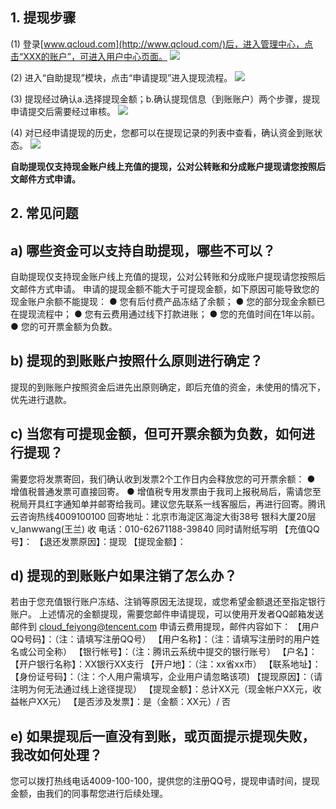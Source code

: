 ## 1.	提现步骤

(1) 登录[www.qcloud.com](http://www.qcloud.com/)后，进入管理中心，点击“XXX的账户”，可进入用户中心页面。
![](//qzonestyle.gtimg.cn/qzone/vas/opensns/res/img/zizhutixian-1.png)

(2) 进入“自助提现”模块，点击“申请提现”进入提现流程。
![](//qzonestyle.gtimg.cn/qzone/vas/opensns/res/img/zizhutixian-2.png)

(3) 提现经过确认a.选择提现金额；b.确认提现信息（到账账户）两个步骤，提现申请提交后需要经过审核。
![](//qzonestyle.gtimg.cn/qzone/vas/opensns/res/img/zizhutixian-3.png)

(4) 对已经申请提现的历史，您都可以在提现记录的列表中查看，确认资金到账状态。
![](//qzonestyle.gtimg.cn/qzone/vas/opensns/res/img/zizhutixian-4.png)

**自助提现仅支持现金账户线上充值的提现，公对公转账和分成账户提现请您按照后文邮件方式申请。**


## 2.	常见问题

## a)	哪些资金可以支持自助提现，哪些不可以？

自助提现仅支持现金账户线上充值的提现，公对公转账和分成账户提现请您按照后文邮件方式申请。
申请的提现金额不能大于可提现金额，如下原因可能导致您的现金账户余额不能提现：
●  您有后付费产品冻结了余额；
●  您的部分现金余额已在提现流程中；
●  您有云费用通过线下打款进账；
●  您的充值时间在1年以前。
●  您的可开票金额为负数。

## b)	提现的到账账户按照什么原则进行确定？

提现的到账账户按照资金后进先出原则确定，即后充值的资金，未使用的情况下，优先进行退款。

## c)	当您有可提现金额，但可开票余额为负数，如何进行提现？

需要您将发票寄回，我们确认收到发票2个工作日内会释放您的可开票余额：
●  增值税普通发票可直接回寄。
●  增值税专用发票由于我司上报税局后，需请您至税局开具红字通知单并邮寄给我司。建议您先联系一线客服后，再进行回寄。腾讯云咨询热线4009100100
回寄地址：北京市海淀区海淀大街38号 银科大厦20层 v_lanwwang(王兰) 收 
电话：010-62671188-39840
同时请附纸写明
【充值QQ号】：
【退还发票原因】：提现
【提现金额】：

## d)	提现的到账账户如果注销了怎么办？

若由于您充值银行账户冻结、注销等原因无法提现，或您希望金额退还至指定银行账户。
上述情况的金额提现，需要您邮件申请提现，可以使用开发者QQ邮箱发送邮件到 cloud_feiyong@tencent.com 申请云费用提现，邮件内容如下：
【用户QQ号码】：（注：请填写注册QQ号）
【用户名称】：（注：请填写注册时的用户姓名或公司全称）
【银行帐号】：（注：腾讯云系统中提交的银行账号）
【户名】：
【开户银行名称】：XX银行XX支行
【开户地】：（注：xx省xx市）
【联系地址】：
【身份证号码】：（注：个人用户需填写，企业用户请忽略该项)
【提现原因】：（请注明为何无法通过线上途径提现）
【提现金额】：总计XX元（现金帐户XX元，收益帐户XX元）
【是否涉及发票】：是（金额：XX元）/ 否

## e)	如果提现后一直没有到账，或页面提示提现失败，我改如何处理？

您可以拨打热线电话4009-100-100，提供您的注册QQ号，提现申请时间，提现金额，由我们的同事帮您进行后续处理。
